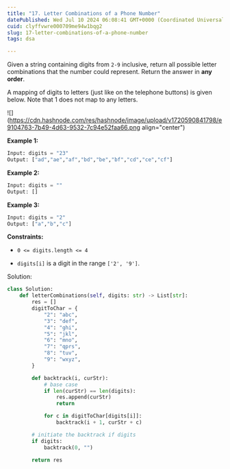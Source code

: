 ```yaml
---
title: "17. Letter Combinations of a Phone Number"
datePublished: Wed Jul 10 2024 06:08:41 GMT+0000 (Coordinated Universal Time)
cuid: clyffvwre000709me94w1bqg2
slug: 17-letter-combinations-of-a-phone-number
tags: dsa

---
```


Given a string containing digits from `2-9` inclusive, return all possible letter combinations that the number could represent. Return the answer in **any order**.

A mapping of digits to letters (just like on the telephone buttons) is given below. Note that 1 does not map to any letters.

![](https://cdn.hashnode.com/res/hashnode/image/upload/v1720590841798/e9104763-7b49-4d63-9532-7c94e52faa66.png align="center")

**Example 1:**

```python
Input: digits = "23"
Output: ["ad","ae","af","bd","be","bf","cd","ce","cf"]
```

**Example 2:**

```python
Input: digits = ""
Output: []
```

**Example 3:**

```python
Input: digits = "2"
Output: ["a","b","c"]
```

**Constraints:**

* `0 <= digits.length <= 4`
    
* `digits[i]` is a digit in the range `['2', '9']`.
    

Solution:

```python
class Solution:
    def letterCombinations(self, digits: str) -> List[str]:
        res = []
        digitToChar = {
            "2": "abc",
            "3": "def",
            "4": "ghi",
            "5": "jkl",
            "6": "mno",
            "7": "qprs",
            "8": "tuv",
            "9": "wxyz",
        }

        def backtrack(i, curStr):
            # base case
            if len(curStr) == len(digits):
                res.append(curStr)
                return

            for c in digitToChar[digits[i]]:
                backtrack(i + 1, curStr + c)

        # initiate the backtrack if digits
        if digits:
            backtrack(0, "")

        return res
```